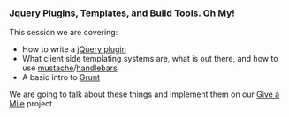 ### Jquery Plugins, Templates, and Build Tools. Oh My!

This session we are covering:

* How to write a [jQuery plugin](http://plugins.jquery.com/)
* What client side templating systems are, what is out there, and how to use [mustache](http://mustache.github.com/)/[handlebars](http://handlebarsjs.com/)
* A basic intro to [Grunt](http://gruntjs.com/)

We are going to talk about these things and implement them on our [Give a Mile](http://giveamile.org) project.